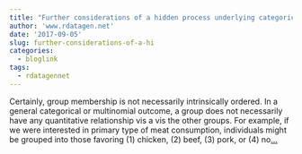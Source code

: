 ```yaml
---
title: "Further considerations of a hidden process underlying categorical responses"
author: 'www.rdatagen.net'
date: '2017-09-05'
slug: further-considerations-of-a-hi
categories:
  - bloglink
tags:
  - rdatagennet
---
```


Certainly, group membership is not necessarily intrinsically ordered. In a general categorical or multinomial outcome, a group does not necessarily have any quantitative relationship vis a vis the other groups. For example, if we were interested in primary type of meat consumption, individuals might be grouped into those favoring (1) chicken, (2) beef, (3) pork, or (4) no[... <i class="fas fa-external-link-alt"></i>](https://www.rdatagen.net/post/a-hidden-process-part-2-of-2/)


